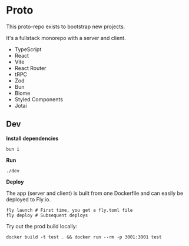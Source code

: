 # Proto

This proto-repo exists to bootstrap new projects.

It's a fullstack monorepo with a server and client.

- TypeScript
- React
- Vite
- React Router
- tRPC
- Zod
- Bun
- Biome
- Styled Components
- Jotai

## Dev

**Install dependencies**

```
bun i
```

**Run**

```
./dev
```

**Deploy**

The app (server and client) is built from one Dockerfile and can easily be deployed to Fly.io.

```
fly launch # First time, you get a fly.toml file
fly deploy # Subsequent deploys
```

Try out the prod build locally:

```
docker build -t test . && docker run --rm -p 3001:3001 test
```
